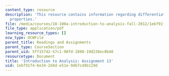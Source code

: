 ```yaml
---
content_type: resource
description: 'This resource contains information regarding differentiation: global
  properties.'
file: /media/courses/18-100a-introduction-to-analysis-fall-2012/1ebf91f46e342d4de51e9db7cd4b119d_MIT18_100AF12_Assign_13.pdf
file_type: application/pdf
learning_resource_types: []
ocw_type: OCWFile
parent_title: Readings and Assignments
parent_type: CourseSection
parent_uid: 5ff15742-57c1-98fd-1898-19d238ec0b48
resourcetype: Document
title: 'Introduction to Analysis: Assignment 13'
uid: 1ebf91f4-6e34-2d4d-e51e-9db7cd4b119d
---
```

